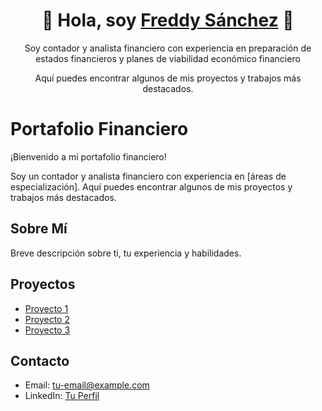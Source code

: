 <div align="center">
<h1 align="center">👋 Hola, soy <a href="https://aristi.dev">Freddy Sánchez</a> 👋</h1>
<p>Soy contador y analista financiero con experiencia en preparación de estados financieros y planes de viabilidad económico financiero</p> 
<p>Aquí puedes encontrar algunos de mis proyectos y trabajos más destacados.</p>
</div>




  
<!---
freddyrsp/freddyrsp is a ✨ special ✨ repository because its `README.md` (this file) appears on your GitHub profile.
You can click the Preview link to take a look at your changes.
--->
# Portafolio Financiero

¡Bienvenido a mi portafolio financiero!

Soy un contador y analista financiero con experiencia en [áreas de especialización]. Aquí puedes encontrar algunos de mis proyectos y trabajos más destacados.

## Sobre Mí

Breve descripción sobre ti, tu experiencia y habilidades.

## Proyectos

- [Proyecto 1](#)
- [Proyecto 2](#)
- [Proyecto 3](#)

## Contacto

- Email: tu-email@example.com
- LinkedIn: [Tu Perfil](https://www.linkedin.com/in/tu-perfil)
